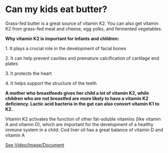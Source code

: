 # Can my kids eat butter?

Grass-fed butter is a great source of vitamin K2. You can also get vitamin K2 from grass-fed meat and cheese, egg yolks, and fermented vegetables.

**Why vitamin K2 is important for infants and children:**

1\. It plays a crucial role in the development of facial bones

2\. It can help prevent cavities and premature calcification of cartilage end plates

3\. It protects the heart

4\. It helps support the structure of the teeth

**A mother who breastfeeds gives her child a lot of vitamin K2, while children who are not breastfed are more likely to have a vitamin K2 deficiency. Lactic acid bacteria in the gut can also convert vitamin K1 to K2.**

Vitamin K2 activates the function of other fat-soluble vitamins (like vitamin A and vitamin D), which are important for the development of a healthy immune system in a child. Cod liver oil has a great balance of vitamin D and vitamin A

 [See Video/Image/Document](https://hls-player.drberg.com/asset?path=migrated-assets/give-your-kids-more-butter)